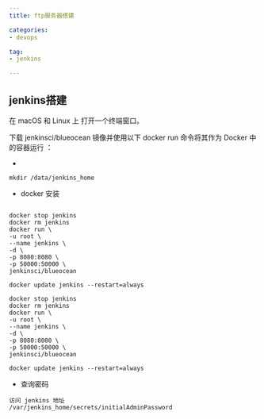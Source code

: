 ```yaml
---
title: ftp服务器搭建

categories:
- devops

tag:
- jenkins

---
```

## jenkins搭建
在 macOS 和 Linux 上
打开一个终端窗口。

下载 jenkinsci/blueocean 镜像并使用以下 docker run 命令将其作为 Docker 中的容器运行 ：

- 
```
mkdir /data/jenkins_home
```
- docker 安装

```

docker stop jenkins
docker rm jenkins
docker run \
-u root \
--name jenkins \
-d \
-p 8080:8080 \
-p 50000:50000 \
jenkinsci/blueocean

docker update jenkins --restart=always

docker stop jenkins
docker rm jenkins
docker run \
-u root \
--name jenkins \
-d \
-p 8080:8080 \
-p 50000:50000 \
jenkinsci/blueocean

docker update jenkins --restart=always
```

- 查询密码
```
访问 jenkins 地址
/var/jenkins_home/secrets/initialAdminPassword
```

